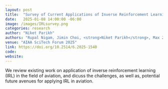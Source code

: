 ```yaml
---
layout: post
title:  "Survey of Current Applications of Inverse Reinforcement Learning in Aviation and Future Outlooks"
date:   2025-01-08 14:00:00 -06:00
image: /images/IRLsurvey.png
categories: research
author: "Niket Parikh"
authors: "Rupal Nigam, Jimin Choi, <strong>Niket Parikh</strong>, Max Z. Li, Huy T. Tran"
venue: "AIAA SciTech Forum 2025"
link: https://doi.org/10.2514/6.2025-1540
code: 
website: 
---
```

We review existing work on application of inverse reinforcement learning (IRL) in the field of aviation, and dicuss the challenges, as well as, potential future avenues for applying IRL in aviation.